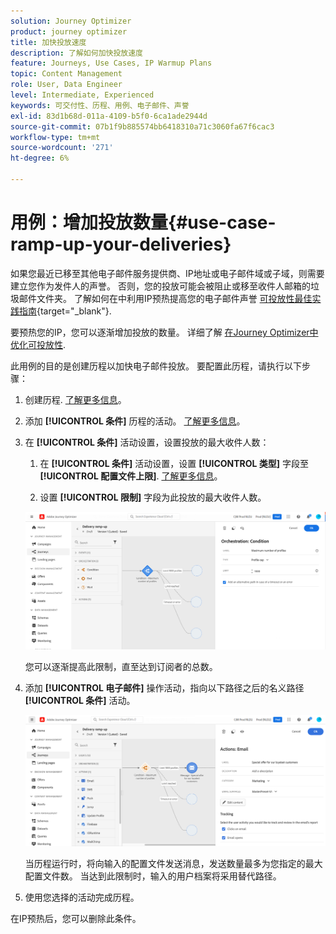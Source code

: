 ```yaml
---
solution: Journey Optimizer
product: journey optimizer
title: 加快投放速度
description: 了解如何加快投放速度
feature: Journeys, Use Cases, IP Warmup Plans
topic: Content Management
role: User, Data Engineer
level: Intermediate, Experienced
keywords: 可交付性、历程、用例、电子邮件、声誉
exl-id: 83d1b68d-011a-4109-b5f0-6ca1ade2944d
source-git-commit: 07b1f9b885574bb6418310a71c3060fa67f6cac3
workflow-type: tm+mt
source-wordcount: '271'
ht-degree: 6%

---
```


# 用例：增加投放数量{#use-case-ramp-up-your-deliveries}

如果您最近已移至其他电子邮件服务提供商、IP地址或电子邮件域或子域，则需要建立您作为发件人的声誉。 否则，您的投放可能会被阻止或移至收件人邮箱的垃圾邮件文件夹。 了解如何在中利用IP预热提高您的电子邮件声誉 [可投放性最佳实践指南](https://experienceleague.adobe.com/docs/deliverability-learn/deliverability-best-practice-guide/additional-resources/generic-resources/increase-reputation-with-ip-warming.html?lang=zh-Hans){target="_blank"}.

要预热您的IP，您可以逐渐增加投放的数量。 详细了解 [在Journey Optimizer中优化可投放性](../reports/deliverability.md).

此用例的目的是创建历程以加快电子邮件投放。 要配置此历程，请执行以下步骤：

1. 创建历程. [了解更多信息](journey-gs.md)。

1. 添加 **[!UICONTROL 条件]** 历程的活动。 [了解更多信息](condition-activity.md)。

1. 在 **[!UICONTROL 条件]** 活动设置，设置投放的最大收件人数：

   1. 在 **[!UICONTROL 条件]** 活动设置，设置 **[!UICONTROL 类型]** 字段至 **[!UICONTROL 配置文件上限]**. [了解更多信息](condition-activity.md#profile_cap)。

   1. 设置 **[!UICONTROL 限制]** 字段为此投放的最大收件人数。

   ![](assets/profile-cap-condition.png)

   您可以逐渐提高此限制，直至达到订阅者的总数。

1. 添加 **[!UICONTROL 电子邮件]** 操作活动，指向以下路径之后的名义路径 **[!UICONTROL 条件]** 活动。

   ![](assets/ramp-up-deliveries-message.png)

   当历程运行时，将向输入的配置文件发送消息，发送数量最多为您指定的最大配置文件数。 当达到此限制时，输入的用户档案将采用替代路径。

1. 使用您选择的活动完成历程。

在IP预热后，您可以删除此条件。

